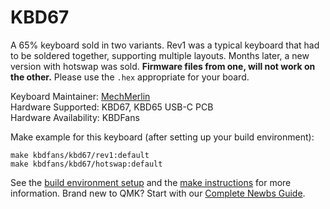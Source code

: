 # KBD67

A 65% keyboard sold in two variants. Rev1 was a typical keyboard that had to be soldered together, supporting multiple layouts. 
Months later, a new version with hotswap was sold. **Firmware files from one, will not work on the other.** Please use the `.hex` appropriate for your board. 

Keyboard Maintainer: [MechMerlin](https://github.com/mechmerlin)  
Hardware Supported: KBD67, KBD65 USB-C PCB  
Hardware Availability: KBDFans

Make example for this keyboard (after setting up your build environment):

    make kbdfans/kbd67/rev1:default
    make kbdfans/kbd67/hotswap:default

See the [build environment setup](https://docs.qmk.fm/#/getting_started_build_tools) and the [make instructions](https://docs.qmk.fm/#/getting_started_make_guide) for more information. Brand new to QMK? Start with our [Complete Newbs Guide](https://docs.qmk.fm/#/newbs).
